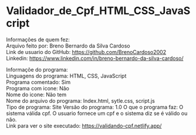 # Validador_de_Cpf_HTML_CSS_JavaScript
Informações de quem fez:  
  Arquivo feito por: Breno Bernardo da Silva Cardoso  
  Link de usuario do GitHub: https://github.com/BrenoCardoso2002  
  Linkedin: https://www.linkedin.com/in/breno-bernardo-da-silva-cardoso/  

Informaçõe do programa:  
  Linguagens do programa: HTML, CSS, JavaScript  
  Programa comentado: Sim  
  Programa com icone: Não  
  Nome do icone: Não tem  
  Nome do arquivo do programa: Index.html, sytle.css, script.js  
  Tipo de programa: Site
  Versão do programa: 1.0
  O que o programa faz: O sistema válida cpf. O usuario fornece um cpf e o sistema diz se é válido ou não.  
  Link para ver o site executado: https://validando-cpf.netlify.app/
